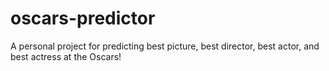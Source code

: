 # oscars-predictor
A personal project for predicting best picture, best director, best actor, and best actress at the Oscars!

